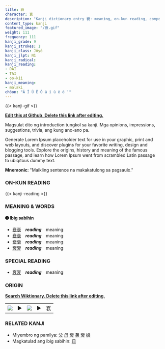 ```yaml
---
title: 衰
character: 衰
description: "Kanji dictionary entry 衰: meaning, on-kun reading, compounds, origin, related kanji"
content_type: kanji
featured_image: "/衰.gif"
weight: 111
frequency: 111
kanji_grade: 9
kanji_strokes: 1
kanji_class: Jōyō
kanji_jlpt: N1
kanji_radical: 
kanji_reading: 
- DAI
- TAI
- oo-kii
kanji_meaning:
- malaki
chōon: "Ā Ī Ū Ē Ō ā ī ū ē ō ’"
---
```

[//]: # (Don't edit the line below. Kanji animated GIF code is automatically generated.)
{{< kanji-gif >}}

[//]: # (Edit below this line.)

**[Edit this at Github. Delete this link after editing.](https://github.com/tim0g/tim/tree/main/content/kanji/衰/index.md)**

Magsulat dito ng introduction tungkol sa kanji. Mga opinions, impressions, suggestions, trivia, ang kung ano-ano pa.

Generate Lorem Ipsum placeholder text for use in your graphic, print and web layouts, and discover plugins for your favorite writing, design and blogging tools. Explore the origins, history and meaning of the famous passage, and learn how Lorem Ipsum went from scrambled Latin passage to ubiqitous dummy text.
 
**Mnemonic:** "Maikling sentence na makakatulong sa pagsaulo."

### ON-KUN READING

[//]: # (Don't edit the line below. ON-KUN READING code is automatically generated.)
{{< kanji-reading >}}

### MEANING & WORDS

#### ➊ **Ibig sabihin**
  - [衰](../衰)[衰](../衰)　***reading***　meaning
  - [衰](../衰)[衰](../衰)　***reading***　meaning
  - [衰](../衰)[衰](../衰)　***reading***　meaning
  - [衰](../衰)[衰](../衰)　***reading***　meaning

### SPECIAL READING
  - [衰](../衰)[衰](../衰)　***reading***　meaning

### ORIGIN

**[Search Wiktionary. Delete this link after editing.](https://wiktionary.org/wiki/衰)**
<table class="kanji-table"><tr><td>
<img src="60px-衰-bronze.svg.png">
</td><td>▶</td><td>
<img src="60px-衰-oracle.svg.png">
</td><td>▶</td>
<td class="kanji-origin">衰</td>
</tr></table>

### RELATED KANJI
- Miyembro ng pamilya: [父](../父) [母](../母) [衰](../衰) [弟](../弟) [衰](../衰) [娘](../娘)
- Magkatulad ang ibig sabihin: [日](../日)
